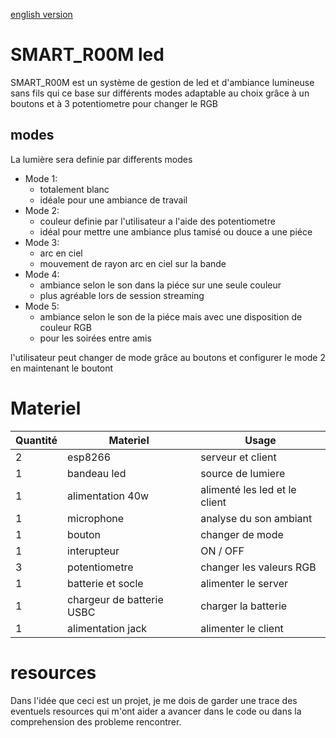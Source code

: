 [english version](english.md)

# SMART_R00M led
SMART_R00M est un système de gestion de led et d'ambiance lumineuse sans fils qui ce base sur différents modes adaptable au choix grâce à un boutons et à 3 potentiometre pour changer le RGB 

## modes
La lumière sera definie par differents modes
- Mode 1:
    - totalement blanc
    - idéale pour une ambiance de travail
- Mode 2:
    - couleur definie par l'utilisateur a l'aide des potentiometre
    - idéal pour mettre une ambiance plus tamisé ou douce a une piéce
- Mode 3:
    - arc en ciel
    - mouvement de rayon arc en ciel sur la bande
- Mode 4: 
    - ambiance selon le son dans la piéce sur une seule couleur
    - plus agréable lors de session streaming
- Mode 5:
    - ambiance selon le son de la piéce mais avec une disposition de couleur RGB
    - pour les soirées entre amis

l'utilisateur peut changer de mode grâce au boutons et configurer le mode 2 en maintenant le boutont

# Materiel

| Quantité        | Materiel        | Usage                     |
|---------------- | --------------- | ---------------           |
| 2               | esp8266         | serveur et client         |
| 1               | bandeau led     | source de lumiere         |
| 1               | alimentation 40w| alimenté les led et le client|
| 1               | microphone      | analyse du son ambiant    |
| 1               | bouton          | changer de mode           |
| 1               | interupteur        | ON / OFF               |
| 3               | potentiometre   | changer les valeurs RGB   |
| 1               | batterie et socle | alimenter le server     |
| 1               | chargeur de batterie USBC | charger la batterie |
| 1               | alimentation jack | alimenter le client |


# resources
Dans l'idée que ceci est un projet, je me dois de garder une trace des eventuels resources qui m'ont aider a avancer dans le code ou dans la comprehension des probleme rencontrer.


